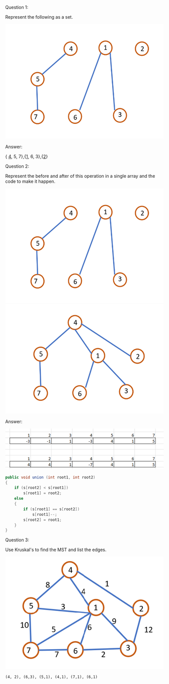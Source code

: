 Question 1:

Represent the following as a set.


![Q1](Q1.png)

Answer:

{ <u>4</u>, 5, 7},{<u>1</u>, 6, 3},{<u>2</u>}

Question 2:

Represent the before and after of this operation in a single array and the code to make it happen.

![Q1](Q1.png)
![Q2](Q2.png)

Answer:

![Q2a](Q2A.png)

```java
public void union (int root1, int root2) 
{
	if (s[root2] < s[root1]) 
		s[root1] = root2;
	else 
	{
		if (s[root1] == s[root2]) 
			s[root1]--;
		s[root2] = root1;
	}
} 
```

Question 3:

Use Kruskal's to find the MST and list the edges.

![Q2](Q2B.png)

```
(4, 2), (6,3), (5,1), (4,1), (7,1), (6,1)
```
